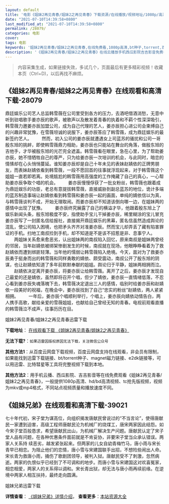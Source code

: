 ```yaml
---
layout: default
title: '电影《姐妹2再见青春/姐妹2之再见青春》下载资源/在线播放/视频地址/1080p/高清/蓝光'
date: "2021-07-10T14:39:58+0800"
last_modified_at: "2021-07-10T14:39:58+0800"
permalink: /28079/
categories: 电影
cover:
tags: 电影
keywords: '姐妹2再见青春/姐妹2之再见青春,在线免费看,1080p高清,bt种子,torrent,百度云盘,magnet,磁力链,迅雷下载资源'
description: '《姐妹2再见青春/姐妹2之再见青春》在线云播放手机西瓜影院吉吉影音免费看，1080p高清bd/hd未删减完整版和tc抢先枪版，mkv/mp4格式，附带bt/torrent种子、magnet/磁力链、百度云盘、网盘资源迅雷下载链接'
---
```


>内容采集生成，如果链接失效，多试几个，页面最后有更多精彩视频！收藏本页（Ctrl+D)，以后再找不麻烦。


## 《姐妹2再见青春/姐妹2之再见青春》在线观看和高清下载-28079

鼎廷娱乐公司艺人总监韩雪薇在公司里受到各方的压力，去酒吧借酒消愁，无意中听到驻唱歌手姜亦辰的歌声，被歌声以及散发着青春的执着和不羁个性深深吸引，韩雪薇力邀姜亦辰加盟公司，成为自己代理的艺人，姜亦辰担心进公司会束缚自己的兴趣非常犹豫，在雪薇坦诚的说服下，姜亦辰答应了韩雪薇，成为鼎廷娱乐的最新签约艺人。 　　然而，初入公司的姜亦辰就遭遇女上司蓝苏的骚扰和公司一哥殷东旭的挑衅，即使韩雪薇鼎力相助，姜亦辰也只能站在舞台的角落，做殷东旭的吉他手，才华被殷东旭的光芒完全遮盖。韩雪薇看在眼里，急在心里，为了帮助姜亦辰，她不惜牺牲自己的尊严，只为给姜亦辰一次培训的机会，与此同时，暗恋的情愫却在心头悄悄蔓延。谁知姜亦辰却是自己十年未见的表妹赵婧依的正牌男朋友，而表妹赵婧依看到韩雪薇，一段不愿回首的往事就浮现起来，对于韩雪薇这个姐姐一直若即若离。处境尴尬的韩雪薇用高强度的工作掩藏了自己的真心，一心帮助姜亦辰争取个唱的机会。 　　姜亦辰慢慢俘获了一批女粉丝，韩雪薇也跟着成为鼎廷娱乐的功臣，老总有意提拔韩雪薇，直接威胁到副总蓝苏的地位，诡计多端的蓝苏制造事端让赵婧依看到韩雪薇和姜亦辰一起的画面，单纯的婧依信以为真，与韩雪薇谈判不成，开始无理取闹。而姜亦辰却不知道该倒向哪一边，在姐妹两的感情中出现了犹豫。 　　姜亦辰终究展露了自己的横溢才华，他跟着殷东旭上了娱乐新闻头条，殷东旭极度不安，指使助手宝儿干掉姜亦辰，稀里糊涂的宝儿冒充姜亦辰写了一封匿名信给报社，直接揭开鼎廷娱乐的黑幕，匿名信虽然造成舆论的混乱，使公司陷入困境，也把矛头齐齐对准姜亦辰。然而宝儿却弄丢了藏有陷害罪证的手机。扫地工南叔捡到手机，却不知道是不是该不招惹是非、息事宁人。 　　两姐妹关系愈来愈恶劣，认出姐妹两的南叔陷入回忆，原来南叔是姐妹两曾经的邻居，当年赵婧依被绑架惨剧发生的时候，南叔就在现场，他眼睁睁看着为了救赵婧依而遭到绑匪轻薄。当年他的懦弱让韩雪薇陷入绝境。今天，面对为了救姜亦辰勇于挺身而出的韩雪薇和同样勇敢的婧依、颇受震动，南叔公开了殷东旭的阴谋，也让赵婧依知道了多年前默默奉献的姐姐。舆论归于平静，姐妹两相拥而泣。 　　赵婧依决定离开姜亦辰，将姜亦辰让给韩雪薇。离开了之后，姜亦辰才发现自己最爱的还是婧依，虽然即将召开个唱，但少了婧依，姜亦辰一直情绪低落，不忍心看到姜亦辰失魂落魄下去，韩雪薇决定退出三人的感情，临别时给姜亦辰和赵婧依一段美好的祝福，在晚会中，姜亦辰找到了自己“忠实的粉丝&rdquo;赵婧依，两人紧紧相拥。 　　一年后，姜亦辰个唱顺利举行，个唱上，姜亦辰向婧依动情告白，两人携手高歌，献给亲爱的雪薇姐姐，也献给自己曾经无知的青春。电视前观看直播的韩雪薇泣不成声，往事历历在目。<!---剧情end--->


姐妹2再见青春/姐妹2之再见青春迅雷下载

**下载地址**： [在线观看下载 《姐妹2再见青春/姐妹2之再见青春》](https://www.993dy.com//vod-detail-id-20422.html) 


**无法下载?**：`如果迅雷因版权原因无法下载，关注微信公众号 `

**其他方法1**：从百度云网盘下载视频，百度云网盘支持在线观看，非会员有限制，如果能找到迅雷下载链接、bt/torrent种子、magnet磁力链接、e2dk链接等，可以用迅雷、比特彗星等工具将完整视频下载到本地。

**其他方法2**：用手机云播、西瓜影院、吉吉影音等在线免费观看《姐妹2再见青春/姐妹2之再见青春》，一般提供1080p高清、hd/bd高清视频、tc抢先版视频，视频为mkv或mp4格式，不同站点视频质量和播放速度不同。


## 《姐妹兄弟》在线观看和高清下载-39021

七十年代初，宋子堂为谋高位，向组织揭发唐献民曾说过的“不当言论&rdquo;，使得唐献民一家遭到迫害，高级工程师唐献民沦为机械厂的烧煤工，唐宋两家因此结怨。如今宋子堂百般恳求，希望唐献民出山，为机械厂解决生产问题。唐献民认定了宋子堂人品有问题，在各种优惠条件面前就是不肯妥协，非要宋子堂当众承认错误。两家人关系持 续恶劣，越发紧张起来。但两家的儿女自幼青梅竹马，唐小雨与宋长青早已相恋。为阻止他们的恋情，唐小雪与宋建国联手出招，不想险些闹出人命。宋长青为救唐小雨，捅伤了歌剧团领导，被判入狱。唐献民受不了刺激，忽然病逝。两家的仇恨似乎已经到了不可调和的地步。而唐小雪与宋建国这对欢喜冤家，相恋相爱，两家人的关系得以调和。宋长青出狱，却无法与唐小雨再续前缘。在逆境中两家人相互扶持，最终走向圆满。<!---剧情end--->


姐妹兄弟迅雷下载

**详情查看**： [《姐妹兄弟》详情介绍](/movie/39021/)， **查看更多**：[本站资源大全](/movie/t/all/)

